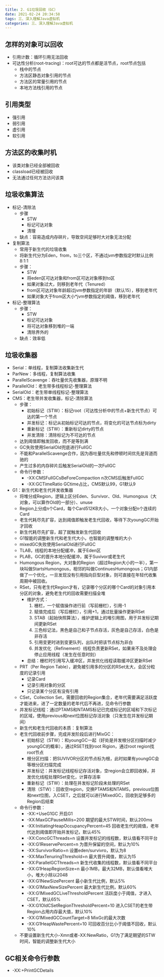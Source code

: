 ```yaml
---
title: 2. G1垃圾回收（GC）
date: 2021-02-24 20:34:58
tags: 三、深入理解Java虚拟机
categories: 三、深入理解Java虚拟机
---
```

怎样的对象可以回收
---
* 引用计数：循环引用无法回收
* 可达性分析(root-tracing)：root可达的节点都是活节点，root节点包括
	- 栈中的节点
	- 方法区静态对象引用的节点
	- 方法区的常量引用的节点
	- 本地方法栈引用的节点

引用类型
---
* 强引用
* 弱引用
* 虚引用
* 软引用

方法区的收集时机
---
* 该类对象已经全部被回收
* classload已经被回收
* 无法通过任何方法访问该类

垃圾收集算法
---
* 标记-清除法
	+ 步骤
		- STW
		- 标记可达对象
		- 清理
	+ 缺点：容易造成内存碎片，导致空间足够时大对象无法分配
* 复制算法
	+ 常用于新生代的垃圾收集
	+ 将新生代分为Eden，from，to三个区，不通过jvm参数指定时默认比例8:1:1
	+ 步骤：
		- STW
		- 将eden区可达对象和from区可达对象移到to区
		- 如果对象过大，则移到老年代（Tenured）
		- from区可达对象年龄超过jvm参数指定的年龄（默认15），移到老年代
		- 如果对象大于from区大小*jvm参数指定的阈值，移到老年代
* 标记-整理算法
	+ 步骤：
		- STW
		- 标记可达对象
		- 将可达对象移到堆的一端
		- 清除界外的
	+ 缺点：效率低

垃圾收集器
---
* Serial：单线程，复制算法收集新生代
* ParNew：多线程，复制算法收集
* ParallelScavenge：吞吐量优先收集器，原理不明
* ParallelOld：老生带多线程标记-整理算法
* SerialOld：老生带单线程标记-整理算法
* CMS：老生带并发收集器，标记-清除算法
	+ 步骤：
		- 初始标记（STW）：标记root（可达性分析中的节点+新生代节点）可达的第一个节点
		- 并发标记：标记从初始标记可达的节点，将变化的可达节点标为dirty
		- 重新标记（STW）：重新标记dirty的节点
		- 并发清除：清除标记为不可达的节点
	+ 达到阈值即触发回收，而不是等到满
	+ GC失败使用SerialOld兜底进行FullGC
	+ 不能和ParallelScavenge合作，因为吞吐量优先和停顿时间优先是背道而驰的
	+ 产生过多的内存碎片后触发SerialOld的一次FullGC
	+ 命令行参数：
		- -XX:CMSFullGCsBeForeCompaction	n次CMS后触发FullGC
		- -XX:GCTimeRatio	GCtime占比，CMS默认99，G1默认9
* G1：新生代和老生代并发收集器
	+ 将堆分成Region，逻辑上区分Eden、Survivor、Old、Humongous（大对象，可以算作Old的一部分）、unuse
	+ Region上分成n个Card，每个Card512KB大小，一个对象分配n个连续的Card
	+ 老生代耗尽先扩容，达到阈值即触发老生代回收，等待下次youngGC开始才回收
	+ 新生代耗尽先扩容，超了就触发新生代回收
	+ G1智能的调整新生代和老生代大小，也智能的调整堆的大小
	+ mixedGC失败使用SerialOld进行FullGC
	+ TLAB，线程的本地分配缓冲，属于Eden区
	+ PLAB，GC的晋升本地分配缓冲，属于Suvivor或老生代
	+ Humongous Region，大对象的Region（超过Region大小的一半），第一块叫做StartsHumongous，相邻的叫做ContinuesHumongous；G1内部做了一个优化，一旦发现没有引用指向巨型对象，则可直接在年轻代收集周期中被回收。
	+ RSet，只有老生代Region才有，记录哪个分区的哪个Card的对象引用本分区的对象，避免老生代的回收需要扫描全堆
		- 维护方式：
			1. 栅栏，一个赋值操作进行前（写前栅栏），引用-1
			2. 赋值完成后（写后栅栏），引用+1，通过批量操作更新RSet
			3. STAB（起始快照算法），维护逻辑上的堆引用图，用于并发标记期间更新RSet
			4. 三色标记法，黑色是自己和子节点存活，灰色是自己存活，白色是非存活
			5. 引用变更时进到变更队列，出队时把该节点标为非白
			6. 并发优化（Refinement）线程负责更新RSet，如果来不及处理会停止应用线程（发生在任意时刻）
		- 总结：栅栏时引用写入缓冲区，并发优化线程读取缓冲区更新RSet
	+ PRT（Per Region Table），避免被引用多的分区的RSet太大，会区分粒度的记录引用
		- 记录Card
		- 记录引用对象的分区
		- 只记录某个分区有没有引用
	+ CSet，Collection Set，需要回收的Region集合，老年代需要满足活跃度才能进来，进了一定数量的老年代后不再进，见命令行参数
	+ 并发标记线程：通过PTAMS和NTAMS标记已完成标记的区域和下次标记的区域，使用previous和next位图标记存活对象（只发生在并发标记期间）
	+ 新生代和老生代回收的本质：复制算法
	+ 老生代回收前步骤，完成并发阶段后进行MixGC：
		- 初始标记（STW）：和youngGC一起（好处是并发根分区扫描时减少youngGC的概率），通过RSET找到root Rigion，通过root region找root节点
		- 根分区扫描：把SUVIVOR分区的节点标为根，此时如果有youngGC会等根分区扫描完成
		- 并发标记：并发标记线程标记存活对象，空region会立即回收掉，并发优化线程处理RSet变化，计算存活率
		- 重新标记（STW）：处理在并发标记阶段未处理的RSet
		- 清除（STW）：回收空region，交换PTAMS和NTAMS，previous位图和next位图，入CSET，之后就可以进行MixedGC，回收到足够多的Region后结束
	+ 命令行参数：
		- -XX:+UseG1GC	开启G1
		- -XX:MaxGCPauseMillis=200	期望的最大STW时间，默认200ms
		- -XX:InitiatingHeapOccupancyPercent=45	回收老生代的阈值，老年代达到阈值即开始并发标记，默认45%
		- -XX:ConcGCThreads=n	设置并发标记的线程数，默认值看不同平台
		- -XX:G1ReservePercent=n	为晋升保留的空间，默认为10%
		- -XX:SurvivorRatio=n	设置eden/survivro，默认为8
		- -XX:MaxTenuringThreshold=n	最大晋升阈值，默认为15
		- -XX:ParallelGCThreads=n	新生代收集的线程数，默认值看不同平台
		- -XX:G1HeapRegionSize=n	最小1MB，最大32MB，默认值看堆大小，堆大小除以2048
		- -XX:G1NewSizePercent	最小新生代比例，默认5%
		- -XX:G1MaxNewSizePercent	最大新生代比例，默认60%
		- -XX:G1MixedGCLiveThresholdPercent	活跃度小于阈值，才进入CSET，默认65%
		- -XX:G1OldCSetRegionThresholdPercent=10	进入CSET的老生带Region占用内存最大值，默认10%
		- -XX:G1MixedGCCountTarget=8	MixGc的最大次数
		- -XX:G1HeapWastePercent=10 可回收百分比小于阈值不回收，默认10%
	+ 不要设置新生代大小-Xmn或者-XX:NewRatio，G1为了满足期望的STW时间，智能的调整新生代大小

GC相关命令行参数
---
* -XX:+PrintGCDetails